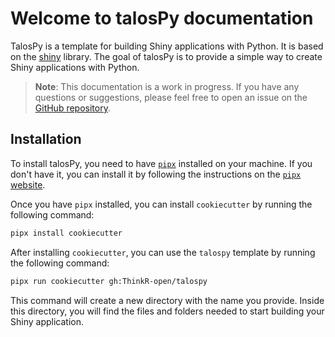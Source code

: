 # Welcome to talosPy documentation

TalosPy is a template for building Shiny applications with Python. It is based on the [shiny](https://shiny.rstudio.com/) library. The goal of talosPy is to provide a simple way to create Shiny applications with Python.

> **Note**: This documentation is a work in progress. If you have any questions or suggestions, please feel free to open an issue on the [GitHub repository](https://github.com/ThinkR-open/talospy).

## Installation

To install talosPy, you need to have [`pipx`](https://pipxproject.github.io/pipx/) installed on your machine. If you don't have it, you can install it by following the instructions on the [`pipx` website](https://pipxproject.github.io/pipx/).

Once you have `pipx` installed, you can install `cookiecutter` by running the following command:

```bash
pipx install cookiecutter
```

After installing `cookiecutter`, you can use the `talospy` template by running the following command:

```bash
pipx run cookiecutter gh:ThinkR-open/talospy
```

This command will create a new directory with the name you provide. Inside this directory, you will find the files and folders needed to start building your Shiny application.
